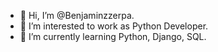 - 👋 Hi, I’m @Benjaminzzerpa.
- 👀 I’m interested to work as Python Developer.
- 🌱 I’m currently learning Python, Django, SQL.


<!---
Benjaminzzerpa/Benjaminzzerpa is a ✨ special ✨ repository because its `README.md` (this file) appears on your GitHub profile.
You can click the Preview link to take a look at your changes.
--->
